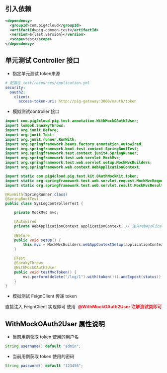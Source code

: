 ## 引入依赖


```xml
<dependency>
  <groupId>com.pig4cloud</groupId>
  <artifactId>pig-common-test</artifactId>
  <version>${last.version}</version>
  <scope>test</scope>
</dependency>
```



## 单元测试 Controller 接口


+ 指定单元测试 token来源

```yaml
# 配置在 test/resources/application.yml
security:
  oauth2:
    client:
      access-token-uri: http://pig-gateway:3000/oauth/token
```



+ 模拟测试controller 接口 

```java
import com.pig4cloud.pig.test.annotation.WithMockOAuth2User;
import lombok.SneakyThrows;
import org.junit.Before;
import org.junit.Test;
import org.junit.runner.RunWith;
import org.springframework.beans.factory.annotation.Autowired;
import org.springframework.boot.test.context.SpringBootTest;
import org.springframework.test.context.junit4.SpringRunner;
import org.springframework.test.web.servlet.MockMvc;
import org.springframework.test.web.servlet.setup.MockMvcBuilders;
import org.springframework.web.context.WebApplicationContext;

import static com.pig4cloud.pig.test.kit.OAuthMockKit.token;
import static org.springframework.test.web.servlet.request.MockMvcRequestBuilders.delete;
import static org.springframework.test.web.servlet.result.MockMvcResultMatchers.status;

@RunWith(SpringRunner.class)
@SpringBootTest
public class SysLogControllerTest {

	private MockMvc mvc;

	@Autowired
	private WebApplicationContext applicationContext; // 注入WebApplicationContext
	
	@Before
	public void setUp() {
		this.mvc = MockMvcBuilders.webAppContextSetup(applicationContext).build();
	}

	@Test
	@SneakyThrows
	@WithMockOAuth2User
	public void testMvcToken() {
		mvc.perform(delete("/log/1").with(token())).andExpect(status().isOk());
	}
}
```



+ 模拟测试 FeignClient 传递 token



直接注入 FeignClient 实现即可 使用  **<font style="color:#F5222D;">@WithMockOAuth2User  注解测试类即可</font>**

**<font style="color:#000000;"></font>**

## **<font style="color:#000000;">WithMockOAuth2User 属性说明</font>**




+ 当前用例获取 token 使用的用户名

```java
String username() default "admin";
```

+ 当前用例获取 token 使用的密码

```java
String password() default "123456";
```

